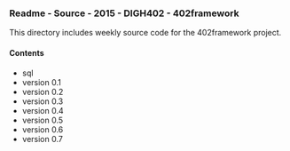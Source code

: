 ### Readme - Source - 2015 - DIGH402 - 402framework

This directory includes weekly source code for the 402framework project.

#### Contents
* sql
* version 0.1
* version 0.2
* version 0.3
* version 0.4
* version 0.5
* version 0.6
* version 0.7

